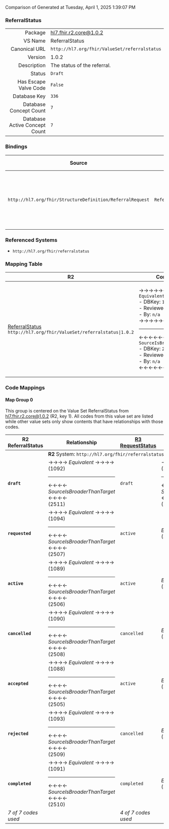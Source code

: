 Comparison of 
Generated at Tuesday, April 1, 2025 1:39:07 PM

### ReferralStatus

|      |     |
| ---: | --- |
| Package | hl7.fhir.r2.core@1.0.2 |
| VS Name | ReferralStatus |
| Canonical URL | `http://hl7.org/fhir/ValueSet/referralstatus` |
| Version | 1.0.2 |
| Description | The status of the referral. |
| Status | `Draft` |
| Has Escape Valve Code | `False` |
| Database Key | `336` |
| Database Concept Count | `7` |
| Database Active Concept Count | `7` |
### Bindings

| Source | Element | Binding | Strength | Element Short |
| ------ | ------- | ------- | -------- | ------------- |
| `http://hl7.org/fhir/StructureDefinition/ReferralRequest` | `ReferralRequest.status` | `http://hl7.org/fhir/ValueSet/referralstatus` | `Required` | draft \| requested \| active \| cancelled \| accepted \| rejected \| completed |

### Referenced Systems

* `http://hl7.org/fhir/referralstatus`
### Mapping Table

| R2 | Comparison | R3 | Comparison | R4 | Comparison | R4B | Comparison | R5
| --- | --- | --- | --- | --- | --- | --- | --- | ---
| [ReferralStatus](/docs/R2/ValueSets/ReferralStatus.md)<br/> `http://hl7.org/fhir/ValueSet/referralstatus\|1.0.2` | →→→→→→→<br/>`Equivalent`<br/>- DBKey: `129`<br/>- Reviewed: `n/a`<br/>- By: `n/a`<br/>→→→→→→→<hr/>←←←←←←←<br/>`SourceIsBroaderThanTarget`<br/>- DBKey: `287`<br/>- Reviewed: `n/a`<br/>- By: `n/a`<br/>←←←←←←←| [RequestStatus](/docs/R3/ValueSets/RequestStatus.md)<br/> `http://hl7.org/fhir/ValueSet/request-status\|3.0.2` | →→→→→→→<br/>`Equivalent`<br/>- DBKey: `357`<br/>- Reviewed: `n/a`<br/>- By: `n/a`<br/>→→→→→→→<hr/>←←←←←←←<br/>`Equivalent`<br/>- DBKey: `580`<br/>- Reviewed: `n/a`<br/>- By: `n/a`<br/>←←←←←←←| [RequestStatus](/docs/R4/ValueSets/RequestStatus.md)<br/> `http://hl7.org/fhir/ValueSet/request-status\|4.0.1` | →→→→→→→<br/>`Equivalent`<br/>- DBKey: `1703`<br/>- Reviewed: `n/a`<br/>- By: `n/a`<br/>→→→→→→→<hr/>←←←←←←←<br/>`Equivalent`<br/>- DBKey: `1704`<br/>- Reviewed: `n/a`<br/>- By: `n/a`<br/>←←←←←←←| [RequestStatus](/docs/R4B/ValueSets/RequestStatus.md)<br/> `http://hl7.org/fhir/ValueSet/request-status\|4.3.0` | →→→→→→→<br/>`Equivalent`<br/>- DBKey: `800`<br/>- Reviewed: `n/a`<br/>- By: `n/a`<br/>→→→→→→→<hr/>←←←←←←←<br/>`Equivalent`<br/>- DBKey: `1061`<br/>- Reviewed: `n/a`<br/>- By: `n/a`<br/>←←←←←←←| [RequestStatus](/docs/R5/ValueSets/RequestStatus.md)<br/> `http://hl7.org/fhir/ValueSet/request-status\|5.0.0` 

### Code Mappings


#### Map Group 0

This group is centered on the Value Set ReferralStatus from hl7.fhir.r2.core@1.0.2 (R2, key 1).
All codes from this value set are listed while other value sets only show contents that have relationships with those codes.

| R2 ReferralStatus| Relationship | [R3 RequestStatus](/docs/R3/ValueSets/RequestStatus.md)| Relationship | [R4 RequestStatus](/docs/R4/ValueSets/RequestStatus.md)| Relationship | [R4B RequestStatus](/docs/R4B/ValueSets/RequestStatus.md)| Relationship | [R5 RequestStatus](/docs/R5/ValueSets/RequestStatus.md)
| --- | --- | --- | --- | --- | --- | --- | --- | ---
| <td colspan="8">**R2** System: `http://hl7.org/fhir/referralstatus`
| **`draft`**| →→→→ _Equivalent_ →→→→ <br/>(1092)<hr/>←←←← _SourceIsBroaderThanTarget_ ←←←← <br/>(2511) | `draft`| →→→→ _Equivalent_ →→→→ <br/>(3046)<hr/>←←←← _SourceIsBroaderThanTarget_ ←←←← <br/>(5256) | `draft`| _Equivalent_ <br/>(17008/17009)| `draft`| _Equivalent_ <br/>(7562/9832)| `draft`
| **`requested`**| →→→→ _Equivalent_ →→→→ <br/>(1094)<hr/>←←←← _SourceIsBroaderThanTarget_ ←←←← <br/>(2507) | `active`| _Equivalent_ <br/>(3047/5254)| `active`| _Equivalent_ <br/>(17010/17011)| `active`| _Equivalent_ <br/>(7563/9833)| `active`
| **`active`**| →→→→ _Equivalent_ →→→→ <br/>(1089)<hr/>←←←← _SourceIsBroaderThanTarget_ ←←←← <br/>(2506) | `active`| _Equivalent_ <br/>(3047/5254)| `active`| _Equivalent_ <br/>(17010/17011)| `active`| _Equivalent_ <br/>(7563/9833)| `active`
| **`cancelled`**| →→→→ _Equivalent_ →→→→ <br/>(1090)<hr/>←←←← _SourceIsBroaderThanTarget_ ←←←← <br/>(2508) | `cancelled`| _Equivalent_ <br/>(3048/5259)| `revoked`| _Equivalent_ <br/>(17014/17015)| `revoked`| _Equivalent_ <br/>(7565/9835)| `revoked`
| **`accepted`**| →→→→ _Equivalent_ →→→→ <br/>(1088)<hr/>←←←← _SourceIsBroaderThanTarget_ ←←←← <br/>(2505) | `active`| _Equivalent_ <br/>(3047/5254)| `active`| _Equivalent_ <br/>(17010/17011)| `active`| _Equivalent_ <br/>(7563/9833)| `active`
| **`rejected`**| →→→→ _Equivalent_ →→→→ <br/>(1093)<hr/>←←←← _SourceIsBroaderThanTarget_ ←←←← <br/>(2509) | `cancelled`| _Equivalent_ <br/>(3048/5259)| `revoked`| _Equivalent_ <br/>(17014/17015)| `revoked`| _Equivalent_ <br/>(7565/9835)| `revoked`
| **`completed`**| →→→→ _Equivalent_ →→→→ <br/>(1091)<hr/>←←←← _SourceIsBroaderThanTarget_ ←←←← <br/>(2510) | `completed`| _Equivalent_ <br/>(3049/5255)| `completed`| _Equivalent_ <br/>(17016/17017)| `completed`| _Equivalent_ <br/>(7564/9834)| `completed`
| *7 of 7 codes used* | | *4 of 7 codes used* | | *4 of 7 codes used* | | *4 of 7 codes used* | | *4 of 7 codes used* 


